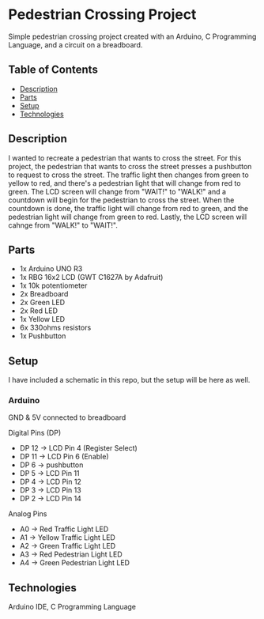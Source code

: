 # Pedestrian Crossing Project

Simple pedestrian crossing project created with an Arduino, C Programming Language, and a circuit on a breadboard. 

## Table of Contents
* [Description](#description)
* [Parts](#parts)
* [Setup](#setup)
* [Technologies](#technologies)

## Description

I wanted to recreate a pedestrian that wants to cross the street. For this project, the pedestrian that wants to cross the street presses a pushbutton to request to cross the street. The traffic light then changes from green to yellow to red, and there's a pedestrian light that will change from red to green. The LCD screen will change from "WAIT!" to "WALK!" and a countdown will begin for the pedestrian to cross the street. When the countdown is done, the traffic light will change from red to green, and the pedestrian light will change from green to red. Lastly, the LCD screen will cahnge from "WALK!" to "WAIT!". 

## Parts

- 1x Arduino UNO R3
- 1x RBG 16x2 LCD (GWT C1627A by Adafruit)
- 1x 10k potentiometer
- 2x Breadboard
- 2x Green LED
- 2x Red LED
- 1x Yellow LED
- 6x 330ohms resistors
- 1x Pushbutton

## Setup

I have included a schematic in this repo, but the setup will be here as well. 

### Arduino

GND & 5V connected to breadboard

Digital Pins (DP)
- DP 12 -> LCD Pin 4 (Register Select)
- DP 11 -> LCD Pin 6 (Enable)
- DP 6 -> pushbutton
- DP 5 -> LCD Pin 11
- DP 4 -> LCD Pin 12
- DP 3 -> LCD Pin 13
- DP 2 -> LCD Pin 14

Analog Pins
- A0 -> Red Traffic Light LED
- A1 -> Yellow Traffic Light LED
- A2 -> Green Traffic Light LED
- A3 -> Red Pedestrian Light LED
- A4 -> Green Pedestrian Light LED

## Technologies

Arduino IDE, C Programming Language


